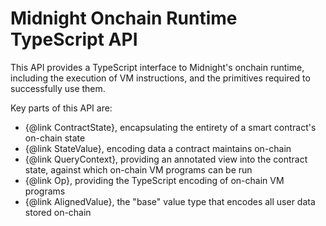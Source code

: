 # Midnight Onchain Runtime TypeScript API

This API provides a TypeScript interface to Midnight's onchain runtime,
including the execution of VM instructions, and the primitives required to
successfully use them.

Key parts of this API are:

- {@link ContractState}, encapsulating the entirety of a smart contract's
  on-chain state
- {@link StateValue}, encoding data a contract maintains on-chain
- {@link QueryContext}, providing an annotated view into the contract state,
  against which on-chain VM programs can be run
- {@link Op}, providing the TypeScript encoding of on-chain VM programs
- {@link AlignedValue}, the "base" value type that encodes all user data stored
  on-chain
